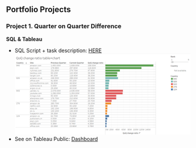 ## Portfolio Projects

### Project 1. Quarter on Quarter Difference 
**SQL & Tableau**

- SQL Script + task description: [HERE](https://github.com/OksSvi/DataPortfolio/blob/main/test_task.sql)
[![tbl](/visuals/image.png)](https://public.tableau.com/app/profile/oksana4574/viz/QoQchangeratiotablechart/Dashboard1)
- See on Tableau Public: [Dashboard](https://public.tableau.com/app/profile/oksana4574/viz/QoQchangeratiotablechart/Dashboard1)
